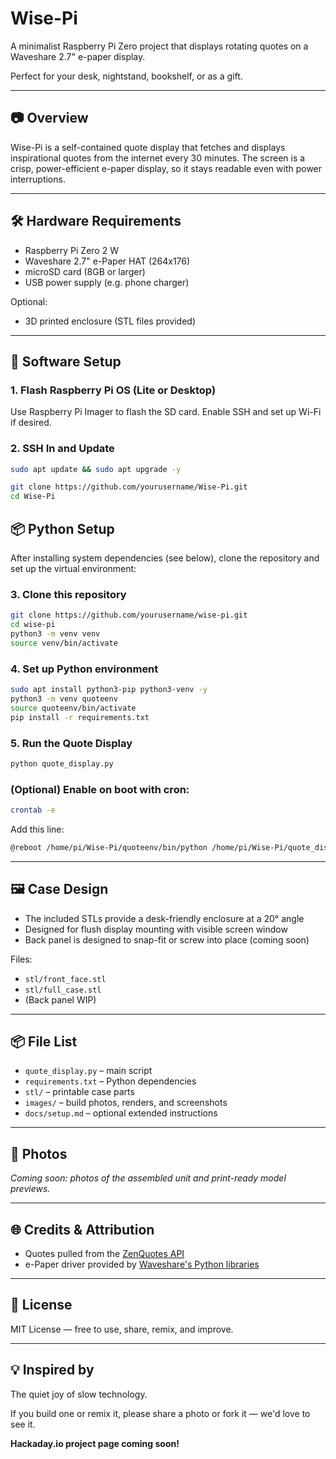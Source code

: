 # Wise-Pi

A minimalist Raspberry Pi Zero project that displays rotating quotes on a Waveshare 2.7" e-paper display.

Perfect for your desk, nightstand, bookshelf, or as a gift.

---

## 📷 Overview

Wise-Pi is a self-contained quote display that fetches and displays inspirational quotes from the internet every 30 minutes. The screen is a crisp, power-efficient e-paper display, so it stays readable even with power interruptions.

---

## 🛠️ Hardware Requirements

- Raspberry Pi Zero 2 W
- Waveshare 2.7" e-Paper HAT (264x176)
- microSD card (8GB or larger)
- USB power supply (e.g. phone charger)

Optional:

- 3D printed enclosure (STL files provided)

---

## 🔌 Software Setup

### 1. Flash Raspberry Pi OS (Lite or Desktop)

Use Raspberry Pi Imager to flash the SD card. Enable SSH and set up Wi-Fi if desired.

### 2. SSH In and Update

```bash
sudo apt update && sudo apt upgrade -y
```
```bash
git clone https://github.com/yourusername/Wise-Pi.git
cd Wise-Pi
```

## 📦 Python Setup

After installing system dependencies (see below), 
clone the repository and set up the virtual environment:




### 3. Clone this repository

```bash
git clone https://github.com/yourusername/wise-pi.git
cd wise-pi
python3 -m venv venv
source venv/bin/activate
```

### 4. Set up Python environment

```bash
sudo apt install python3-pip python3-venv -y
python3 -m venv quoteenv
source quoteenv/bin/activate
pip install -r requirements.txt
```

### 5. Run the Quote Display

```bash
python quote_display.py
```

### (Optional) Enable on boot with cron:

```bash
crontab -e
```

Add this line:

```bash
@reboot /home/pi/Wise-Pi/quoteenv/bin/python /home/pi/Wise-Pi/quote_display.py
```

---

## 🖼️ Case Design

- The included STLs provide a desk-friendly enclosure at a 20° angle
- Designed for flush display mounting with visible screen window
- Back panel is designed to snap-fit or screw into place (coming soon)

Files:

- `stl/front_face.stl`
- `stl/full_case.stl`
- (Back panel WIP)

---

## 📦 File List

- `quote_display.py` – main script
- `requirements.txt` – Python dependencies
- `stl/` – printable case parts
- `images/` – build photos, renders, and screenshots
- `docs/setup.md` – optional extended instructions

---

## 📸 Photos

*Coming soon: photos of the assembled unit and print-ready model previews.*

---

## 🌐 Credits & Attribution

- Quotes pulled from the [ZenQuotes API](https://zenquotes.io/)
- e-Paper driver provided by [Waveshare's Python libraries](https://github.com/waveshare/e-Paper)

---

## 🧪 License

MIT License — free to use, share, remix, and improve.

---

## 💡 Inspired by

The quiet joy of slow technology.

If you build one or remix it, please share a photo or fork it — we'd love to see it.

**Hackaday.io project page coming soon!**

